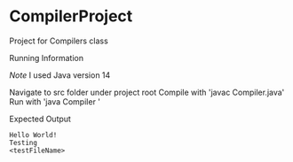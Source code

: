 # CompilerProject
Project for Compilers class

Running Information

*Note* I used Java version 14

Navigate to src folder under project root
Compile with 'javac Compiler.java'
Run with 'java Compiler <testFileName>'

Expected Output
```
Hello World!
Testing
<testFileName>
```